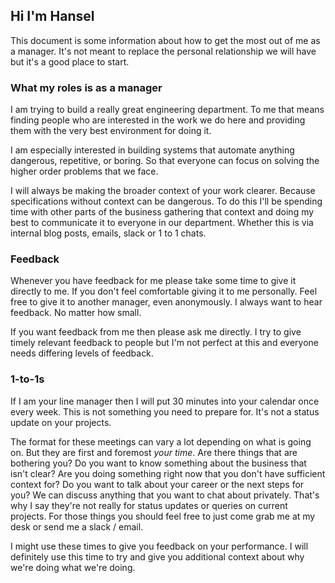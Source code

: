 ## Hi I'm Hansel

This document is some information about how to get the most out of me as a manager. It's not meant to replace the personal relationship we will have but it's a good place to start. 

### What my roles is as a manager

I am trying to build a really great engineering department. To me that means finding people who are interested in the work we do here and providing them with the very best environment for doing it. 

I am especially interested in building systems that automate anything dangerous, repetitive, or boring. So that everyone can focus on solving the higher order problems that we face. 

I will always be making the broader context of your work clearer. Because specifications without context can be dangerous. To do this I'll be spending time with other parts of the business gathering that context and doing my best to communicate it to everyone in our department. Whether this is via internal blog posts, emails, slack or 1 to 1 chats.  

### Feedback

Whenever you have feedback for me please take some time to give it directly to me. If you don't feel comfortable giving it to me personally. Feel free to give it to another manager, even anonymously. I always want to hear feedback. No matter how small. 

If you want feedback from me then please ask me directly. I try to give timely relevant feedback to people but I'm not perfect at this and everyone needs differing levels of feedback.  

### 1-to-1s 

If I am your line manager then I will put 30 minutes into your calendar once every week. This is not something you need to prepare for. It's not a status update on your projects. 

The format for these meetings can vary a lot depending on what is going on. But they are first and foremost _your time_. Are there things that are bothering you? Do you want to know something about the business that isn't clear? Are you doing something right now that you don't have sufficient context for? Do you want to talk about your career or the next steps for you? We can discuss anything that you want to chat about privately. That's why I say they're not really for status updates or queries on current projects. For those things you should feel free to just come grab me at my desk or send me a slack / email.

I might use these times to give you feedback on your performance. I will definitely use this time to try and give you additional context about why we're doing what we're doing. 
